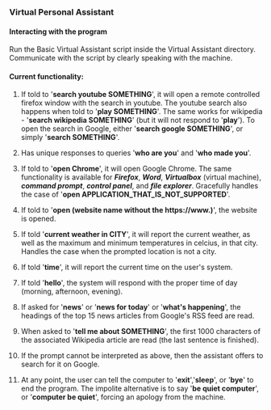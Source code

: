 ### Virtual Personal Assistant

#### Interacting with the program

Run the Basic Virtual Assistant script inside the Virtual Assistant directory.<br>
Communicate with the script by clearly speaking with the machine.

#### Current functionality:

1. If told to '**search youtube SOMETHING**', it will open a remote controlled firefox window with the search in youtube.
The youtube search also happens when told to '**play SOMETHING**'.
The same works for wikipedia - '**search wikipedia SOMETHING**' (but it will not respond to '**play**').
To open the search in Google, either '**search google SOMETHING**', or simply '**search SOMETHING**'.
   
2. Has unique responses to queries '**who are you**' and '**who made you**'.

3. If told to '**open Chrome**', it will open Google Chrome.
The same functionality is available for ***Firefox***, ***Word***, ***Virtualbox*** (virtual machine), ***command prompt***, ***control panel***, and ***file explorer***.
Gracefully handles the case of '**open APPLICATION_THAT_IS_NOT_SUPPORTED**'.
   
4. If told to '**open (website name without the https://www.)**', the website is opened.
   
5. If told '**current weather in CITY**', it will report the current weather, as well as the maximum and minimum temperatures in celcius, in that city.
Handles the case when the prompted location is not a city.
   
6. If told '**time**', it will report the current time on the user's system.
   
7. If told '**hello**', the system will respond with the proper time of day (morning, afternoon, evening).
   
8. If asked for '**news**' or '**news for today**' or '**what's happening**', the headings of the top 15 news articles from Google's RSS feed are read.
   
9. When asked to '**tell me about SOMETHING**', the first 1000 characters of the associated Wikipedia article are read (the last sentence is finished).
   
10. If the prompt cannot be interpreted as above, then the assistant offers to search for it on Google.
   
11. At any point, the user can tell the computer to '**exit**','**sleep**', or '**bye**' to end the program.
The impolite alternative is to say '**be quiet computer**', or '**computer be quiet**', forcing an apology from the machine.
